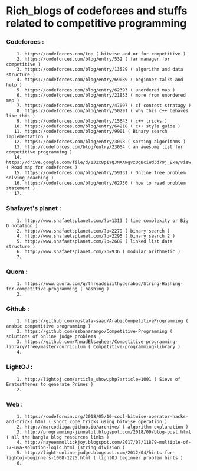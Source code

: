 # Rich_blogs of codeforces and stuffs related to competitive programming

### Codeforces :
        1. https://codeforces.com/top ( bitwise and or for competitive )
        2. https://codeforces.com/blog/entry/532 ( far manager for competitive )
        3. https://codeforces.com/blog/entry/13529 ( algorithm and data structure )
        4. https://codeforces.com/blog/entry/69089 ( beginner talks and help )
        5. https://codeforces.com/blog/entry/62393 ( unordered map )
        6. https://codeforces.com/blog/entry/21853 ( more from unordered map )
        7. https://codeforces.com/blog/entry/47097 ( cf contest stratagy )
        8. https://codeforces.com/blog/entry/50291 ( why this c++ behaves like this )
        9. https://codeforces.com/blog/entry/15643 ( c++ tricks )
       10. https://codeforces.com/blog/entry/64218 ( c++ style guide )
       11. https://codeforces.com/blog/entry/9901 ( Binary search implementation )
       12. https://codeforces.com/blog/entry/3098 ( sorting algorithms )
       13. http://codeforces.com/blog/entry/23054 ( an awesome list for competitive programming )
       14. https://drive.google.com/file/d/1J2x8pIYQ3MXANgvzOgBciWd3d79j_Exa/view ( Road map for codeforces )
       15. https://codeforces.com/blog/entry/59131 ( Online free problem solving coaching )
       16. https://codeforces.com/blog/entry/62730 ( how to read problem statement )
       17. 
       
       
### Shafayet's planet :
        1. http://www.shafaetsplanet.com/?p=1313 ( time complexity or Big O notation )
        2. http://www.shafaetsplanet.com/?p=2279 ( binary search )
        4. http://www.shafaetsplanet.com/?p=2295 ( binary search 2 )
        5. http://www.shafaetsplanet.com/?p=2689 ( linked list data structure )
        6. http://www.shafaetsplanet.com/?p=936 ( modular arithmetic )
        7. 
        
        
### Quora :
        1. https://www.quora.com/q/threadsiiithyderabad/String-Hashing-for-competitive-programming ( hashing )
        2. 
       
### Github :
        1. https://github.com/mostafa-saad/ArabicCompetitiveProgramming ( arabic competitive programming )
        2. https://github.com/esbanarango/Competitive-Programming ( solutions of online judge problems )
        3. https://github.com/AhmadElsagheer/Competitive-programming-library/tree/master/curriculum ( Competitive-programming-library )
        4. 
       
### LightOJ :
        1. http://lightoj.com/article_show.php?article=1001 ( Sieve of Eratosthenes to generate Primes )
        2. 
        
### Web :
        1. https://codeforwin.org/2018/05/10-cool-bitwise-operator-hacks-and-tricks.html ( short code tricks using bitwise operation )
        2. http://marcodiiga.github.io/archive/ ( algorithm explanation )
        3. http://programming-jinnatul.blogspot.com/2018/09/blog-post.html ( all the bangla blog resources links )
        4. http://nayeemmollickjoy.blogspot.com/2017/07/11879-multiple-of-17-uva-solution-logic.html (string division )
        5. http://light-online-judge.blogspot.com/2012/04/hints-for-lightoj-beginners-1008-1225.html ( lightOJ beginner problem hints )
        6. 
